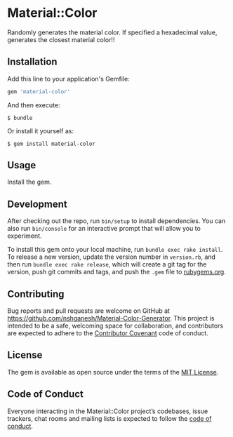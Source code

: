 # Material::Color

Randomly generates the material color. If specified a hexadecimal value, generates the closest material color!!

## Installation

Add this line to your application's Gemfile:

```ruby
gem 'material-color'
```

And then execute:

    $ bundle

Or install it yourself as:

    $ gem install material-color

## Usage

Install the gem.

## Development

After checking out the repo, run `bin/setup` to install dependencies. You can also run `bin/console` for an interactive prompt that will allow you to experiment.

To install this gem onto your local machine, run `bundle exec rake install`. To release a new version, update the version number in `version.rb`, and then run `bundle exec rake release`, which will create a git tag for the version, push git commits and tags, and push the `.gem` file to [rubygems.org](https://rubygems.org).

## Contributing

Bug reports and pull requests are welcome on GitHub at https://github.com/nshganesh/Material-Color-Generator. This project is intended to be a safe, welcoming space for collaboration, and contributors are expected to adhere to the [Contributor Covenant](http://contributor-covenant.org) code of conduct.

## License

The gem is available as open source under the terms of the [MIT License](https://opensource.org/licenses/MIT).

## Code of Conduct

Everyone interacting in the Material::Color project’s codebases, issue trackers, chat rooms and mailing lists is expected to follow the [code of conduct](https://github.com/nshganesh/Material-Color-Generator/blob/master/CODE_OF_CONDUCT.md).

